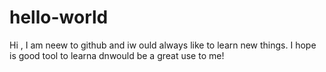 # hello-world
Hi ,
I am neew to github and iw ould always like to learn new things.
I hope is good tool to learna dnwould be a great use to me!
